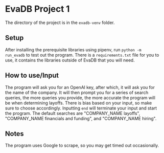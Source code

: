 # EvaDB Project 1

The directory of the project is in the `evadb-venv` folder.

## Setup
After installing the prerequisite libraries using pipenv, run `python -m run_evadb` to test out the program. There is a `requirements.txt` file for you to use, it contains the libraries outside of EvaDB that you will need.

## How to use/Input
The program will ask you for an OpenAI key, after which, it will ask you for the name of the company. It will then prompt you for a series of search queries, the more queries you provide, the more accurate the program will be when determining layoffs. There is bias based on your input, so make sure to choose accordingly. Inputting `end` will terminate your input and start the program. The default searches are "COMPANY_NAME layoffs", "COMPANY_NAME financials and funding", and "COMPANY_NAME hiring".

## Notes
The program uses Google to scrape, so you may get timed out occasionally.
